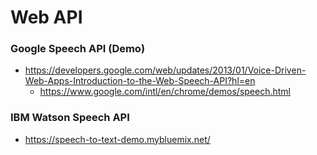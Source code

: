 Web API
=======

### Google Speech API (Demo)
- https://developers.google.com/web/updates/2013/01/Voice-Driven-Web-Apps-Introduction-to-the-Web-Speech-API?hl=en
	- https://www.google.com/intl/en/chrome/demos/speech.html

### IBM Watson Speech API 
- https://speech-to-text-demo.mybluemix.net/

